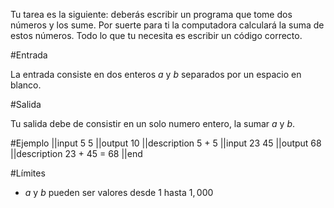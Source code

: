 Tu tarea es la siguiente: deberás escribir un programa que tome dos números y los sume. Por suerte para ti la computadora calculará la suma de estos números. Todo lo que tu necesita es escribir un código correcto.

#Entrada

La entrada consiste en dos enteros $a$ y $b$ separados por un espacio en blanco.

#Salida


Tu salida debe de consistir en un solo numero entero, la sumar $a$ y $b$.  

#Ejemplo 
||input
5 5
||output
10
||description
5 + 5
||input
23 45
||output
68
||description
23 + 45 = 68
||end

#Límites

 * $a$ y $b$ pueden ser valores desde $1$ hasta $1,000$

